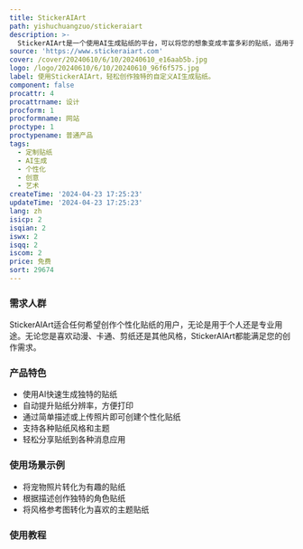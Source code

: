 ```yaml
---
title: StickerAIArt
path: yishuchuangzuo/stickeraiart
description: >-
  StickerAIArt是一个使用AI生成贴纸的平台，可以将您的想象变成丰富多彩的贴纸，适用于各种场合。它能够快速生成贴纸，无需复杂的图像编辑软件。您可以通过简单的描述或上传图片来创建个性化贴纸。
source: 'https://www.stickeraiart.com'
cover: /cover/20240610/6/10/20240610_e16aab5b.jpg
logo: /logo/20240610/6/10/20240610_96f6f575.jpg
label: 使用StickerAIArt，轻松创作独特的自定义AI生成贴纸。
component: false
procattr: 4
procattrname: 设计
procform: 1
procformname: 网站
proctype: 1
proctypename: 普通产品
tags:
  - 定制贴纸
  - AI生成
  - 个性化
  - 创意
  - 艺术
createTime: '2024-04-23 17:25:23'
updateTime: '2024-04-23 17:25:23'
lang: zh
isicp: 2
isqian: 2
iswx: 2
isqq: 2
iscom: 2
price: 免费
sort: 29674
---
```




### 需求人群
StickerAIArt适合任何希望创作个性化贴纸的用户，无论是用于个人还是专业用途。无论您是喜欢动漫、卡通、剪纸还是其他风格，StickerAIArt都能满足您的创作需求。

### 产品特色
* 使用AI快速生成独特的贴纸
* 自动提升贴纸分辨率，方便打印
* 通过简单描述或上传照片即可创建个性化贴纸
* 支持各种贴纸风格和主题
* 轻松分享贴纸到各种消息应用

### 使用场景示例
* 将宠物照片转化为有趣的贴纸
* 根据描述创作独特的角色贴纸
* 将风格参考图转化为喜欢的主题贴纸

### 使用教程


  
